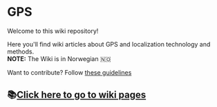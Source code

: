 # GPS
Welcome to this wiki repository!

Here you'll find wiki articles about GPS and localization technology and methods.  
**NOTE:** The Wiki is in Norwegian 🇳🇴

Want to contribute? Follow [these guidelines](https://github.com/firstcontributions/first-contributions)

## 📚[Click here to go to wiki pages](https://github.com/NicolajNiels1/gps/wiki)
